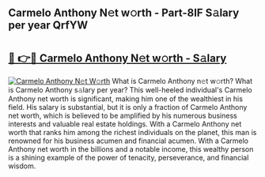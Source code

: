 ## Carmelo Anthony N𝚎t w𝚘rth - Part-8IF S𝚊lary per year QrfYW

# <h2><a href="http://gc1cwaf.nevu.top/?p=Carmelo+Anthony">🔗 👉🔴 Carmelo Anthony N𝚎t w𝚘rth - S𝚊lary</a></h2>

[![Carmelo Anthony N𝚎t W𝚘rth](https://i.imgur.com/Oavwk0R.jpeg)](http://gc1cwaf.nevu.top/?p=Carmelo+Anthony)
What is Carmelo Anthony n𝚎t w𝚘rth? What is Carmelo Anthony s𝚊lary per year?
This well-heeled individual's Carmelo Anthony net worth is significant, making him one of the wealthiest in his field. His salary is substantial, but it is only a fraction of Carmelo Anthony net worth, which is believed to be amplified by his numerous business interests and valuable real estate holdings. With a Carmelo Anthony net worth that ranks him among the richest individuals on the planet, this man is renowned for his business acumen and financial acumen. With a Carmelo Anthony net worth in the billions and a notable income, this wealthy person is a shining example of the power of tenacity, perseverance, and financial wisdom.
